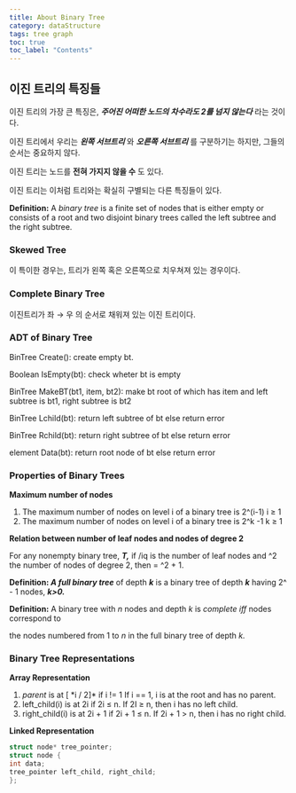 ```yaml
---
title: About Binary Tree
category: dataStructure
tags: tree graph
toc: true
toc_label: "Contents"
---
```


## 이진 트리의 특징들

이진 트리의 가장 큰 특징은, **_주어진 어떠한 노드의 차수라도 2를 넘지 않는다_** 라는 것이다.

이진 트리에서 우리는 **_왼쪽 서브트리_** 와 **_오른쪽 서브트리_** 를 구분하기는 하지만, 그들의 순서는 중요하지 않다.

이진 트리는 노드를 **전혀 가지지 않을 수** 도 있다.

이진 트리는 이처럼 트리와는 확실히 구별되는 다른 특징들이 있다.

**Definition:** A _binary tree_ is a finite set of nodes that is either empty or consists of a root
and two disjoint binary trees called the left subtree and the right subtree.

### Skewed Tree

이 특이한 경우는, 트리가 왼쪽 혹은 오른쪽으로 치우쳐져 있는 경우이다.

### Complete Binary Tree

이진트리가 좌 → 우 의 순서로 채워져 있는 이진 트리이다.

### ADT of Binary Tree

BinTree Create(): create empty bt.

Boolean IsEmpty(bt): check wheter bt is empty

BinTree MakeBT(bt1, item, bt2): make bt root of which has item and left subtree is bt1, right subtree is bt2

BinTree Lchild(bt): return left subtree of bt else return error

BinTree Rchild(bt): return right subtree of bt else return error

element Data(bt): return root node of bt else return error

### Properties of Binary Trees

**Maximum number of nodes**

1. The maximum number of nodes on level i of a binary tree is 2^(i-1) i ≥ 1
2. The maximum number of nodes on level i of a binary tree is 2^k -1 k ≥ 1

**Relation between number of leaf nodes and nodes of degree 2**

For any nonempty binary tree, **_T,_** if /iq is the number of leaf nodes and ^2 the number of nodes of
degree 2, then = ^2 + 1.

**Definition: _A full binary tree_** of depth **_k_** is a binary tree of depth **_k_** having 2^ - 1 nodes,
**_k>0._**

**Definition:** A binary tree with _n_ nodes and depth _k_ is _complete iff_ nodes correspond to

the nodes numbered from 1 to _n_ in the full binary tree of depth _k._

### Binary Tree Representations

**Array Representation**

1. _parent_ is at [ *i / 2]\* if i != 1 If i == 1, i is at the root and has no parent.
2. left_child(i) is at 2i if 2i ≤ n. If 2I ≥ n, then i has no left child.
3. right_child(i) is at 2i + 1 if 2i + 1 ≤ n. If 2i + 1 > n, then i has no right child.

**Linked Representation**

```cpp
struct node* tree_pointer;
struct node {
int data;
tree_pointer left_child, right_child;
};
```
